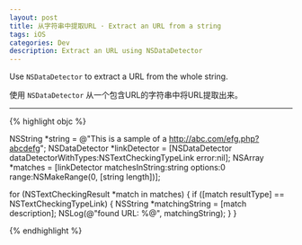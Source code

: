 ```yaml
---
layout: post
title: 从字符串中提取URL · Extract an URL from a string
tags: iOS
categories: Dev
description: Extract an URL using NSDataDetector
---
```


Use `NSDataDetector` to extract a URL from the whole string.

使用 `NSDataDetector` 从一个包含URL的字符串中将URL提取出来。

---

{% highlight objc %}

NSString *string = @"This is a sample of a http://abc.com/efg.php?abcdefg"; 
NSDataDetector *linkDetector = [NSDataDetector dataDetectorWithTypes:NSTextCheckingTypeLink error:nil]; 
NSArray *matches = [linkDetector matchesInString:string options:0 range:NSMakeRange(0, [string length])];

for (NSTextCheckingResult *match in matches) {
  if ([match resultType] == NSTextCheckingTypeLink) {
    NSString *matchingString = [match description];
    NSLog(@"found URL: %@", matchingString);
  }
}

{% endhighlight %}
